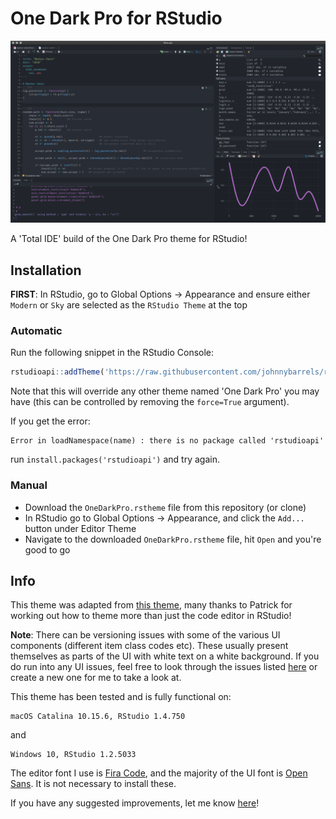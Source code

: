 # One Dark Pro for RStudio
![](img/rstudio-onedark.png)

A 'Total IDE' build of the One Dark Pro theme for RStudio!

## Installation

**FIRST**: In RStudio, go to Global Options -> Appearance and ensure either `Modern` or `Sky` are selected as the `RStudio Theme` at the top

### Automatic

Run the following snippet in the RStudio Console:

```r
rstudioapi::addTheme('https://raw.githubusercontent.com/johnnybarrels/rstudio-one-dark-pro-theme/master/OneDarkPro.rstheme', apply=TRUE, force=TRUE)
```

Note that this will override any other theme named 'One Dark Pro' you may have (this can be controlled by removing the `force=True` argument).

If you get the error:
```rr
Error in loadNamespace(name) : there is no package called 'rstudioapi'
```
run `install.packages('rstudioapi')` and try again.

### Manual

- Download the `OneDarkPro.rstheme` file from this repository (or clone)
- In RStudio go to Global Options -> Appearance, and click the `Add...` button under Editor Theme
- Navigate to the downloaded `OneDarkPro.rstheme` file, hit `Open` and you're good to go

## Info

This theme was adapted from [this theme](https://github.com/patrickshox/Mojave-Dark-RStudio-Theme), many thanks to Patrick for working out how to theme more than just the code editor in RStudio!

**Note**: There can be versioning issues with some of the various UI components (different item class codes etc). These usually present themselves as parts of the UI with white text on a white background. If you do run into any UI issues, feel free to look through the issues listed [here](https://github.com/johnnybarrels/rstudio-one-dark-pro-theme/issues) or create a new one for me to take a look at.

This theme has been tested and is fully functional on:
```
macOS Catalina 10.15.6, RStudio 1.4.750
```
and
```
Windows 10, RStudio 1.2.5033
```

The editor font I use is [Fira Code](https://github.com/tonsky/FiraCode), and the majority of the UI font is [Open Sans](https://fonts.google.com/specimen/Open+Sans). It is not necessary to install these.

If you have any suggested improvements, let me know [here](https://github.com/johnnybarrels/rstudio-one-dark-pro-theme/issues)!
